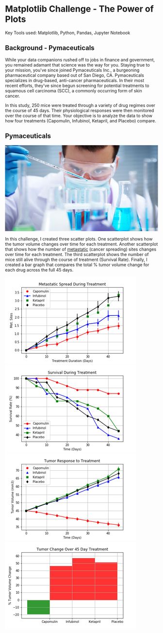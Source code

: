 # Matplotlib Challenge - The Power of Plots

Key Tools used: Matplotlib, Python, Pandas, Jupyter Notebook

## Background - Pymaceuticals

While your data companions rushed off to jobs in finance and government, you remained adamant that science was the way for you. Staying true to your mission, you've since joined Pymaceuticals Inc., a burgeoning pharmaceutical company based out of San Diego, CA. Pymaceuticals specializes in drug-based, anti-cancer pharmaceuticals. In their most recent efforts, they've since begun screening for potential treatments to squamous cell carcinoma (SCC), a commonly occurring form of skin cancer.

In this study, 250 mice were treated through a variety of drug regimes over the course of 45 days. Their physiological responses were then monitored over the course of that time. Your objective is to analyze the data to show how four treatments (Capomulin, Infubinol, Ketapril, and Placebo) compare.

## Pymaceuticals

![Laboratory](Images/Laboratory.jpg)

In this challenge, I created three scatter plots. One scatterplot shows how the tumor volume changes over time for each treatment. Another scatterplot that shows how the number of [metastatic](https://en.wikipedia.org/wiki/Metastasis) (cancer spreading) sites changes over time for each treatment. The third scatterplot shows the number of mice still alive through the course of treatment (Survival Rate). Finally, I created a bar graph that compares the total % tumor volume change for each drug across the full 45 days.

![Metastatic Spread During Treatment](Images/my_spread.png)
![Survival During Treatment](Images/my_survival.png)
![Tumor Response to Treatment](Images/my_treatment.png)
![Tumor Change over 45 Day treatment](Images/my_change.png)

